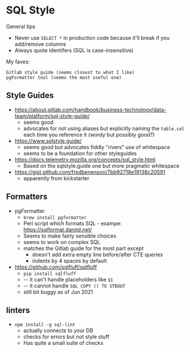 # SQL Style

General tips

* Never use `SELECT *` in production code because it'll break if you add/remove columns
* Always quote identifers (SQL is case-insensitive)

My faves:

    Gitlab style guide (seems closest to what I like)
    pgFormatter tool (seems the most useful one)

## Style Guides

* https://about.gitlab.com/handbook/business-technology/data-team/platform/sql-style-guide/
    * seems good
    * advocates for not using aliases but explicitly naming the `table.col` each time you reference it (wordy but possibly good?)
* https://www.sqlstyle.guide/
    * seems good but advocates fiddly "rivers" use of whitespace
    * seems to be a foundation for other styleguides
* https://docs.telemetry.mozilla.org/concepts/sql_style.html
    * Based on the sqlstyle.guide one but more pragmatic whitespace
* https://gist.github.com/fredbenenson/7bb92718e19138c20591
    * apparently from kickstarter

## Formatters

* pgFormatter
    * `brew install pgformatter`
    * Perl script which formats SQL - exampe: https://sqlformat.darold.net/
    * Seems to make fairly sensible choices
    * seems to work on complex SQL
    * matches the Gitlab guide for the most part except
        * doesn't add extra empty line before/after CTE queries
        * indents by 4 spaces by default
* https://github.com/sqlfluff/sqlfluff
    * `pip install sqlfluff`
    * -- it can't handle placeholders like `$1`
    * -- it cannot handle `SQL COPY () TO STDOUT`
    * still bit buggy as of Jun 2021

## linters

* `npm install -g sql-lint`
    * actually connects to your DB
    * checks for errors but not style stuff
    * Has quite a small suite of checks